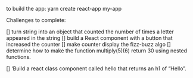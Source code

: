 to build the app: yarn create react-app my-app

Challenges to complete:


[] turn string into an object that counted the number of times a letter appeared in the string
[] build a React component with a button that increased the counter
[] make counter display the fizz-buzz algo
[] determine how to make the function multiply(5)(6) return 30 using nested functions.

[] ‘Build a react class component called hello that returns an h1 of “Hello”.